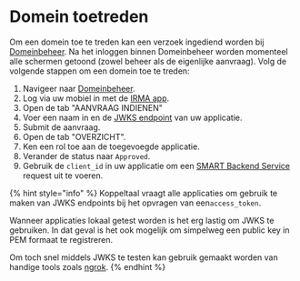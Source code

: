 # Domein toetreden

Om een domein toe te treden kan een verzoek ingediend worden bij [Domeinbeheer](https://smart-backend-services.koppeltaal.headease.nl/register). Na het inloggen binnen Domeinbeheer worden momenteel alle schermen getoond (zowel beheer als de eigenlijke  aanvraag). Volg de volgende stappen om een domein toe te treden:

1. Navigeer naar [Domeinbeheer](https://smart-backend-services.koppeltaal.headease.nl/register).
2. Log via uw mobiel in met de [IRMA app](https://irma.app).
3. Open de tab "AANVRAAG INDIENEN"
4. Voer een naam in en de [JWKS endpoint](../technische-howto/connectie-maken-met-koppeltaal/requirements/jwks-opzetten.md) van uw applicatie.
5. Submit de aanvraag.
6. Open de tab "OVERZICHT".
7. Ken een rol toe aan de toegevoegde applicatie.
8. Verander de status naar `Approved`.
9. Gebruik de `client_id` in uw applicatie om een [SMART Backend Service](../technische-howto/connectie-maken-met-koppeltaal/toegang-tot-koppeltaal.md) request uit te voeren.

{% hint style="info" %}
Koppeltaal vraagt alle applicaties om gebruik te maken van JWKS endpoints bij het opvragen van een`access_token`.&#x20;

Wanneer applicaties lokaal getest worden is het erg lastig om JWKS te gebruiken. In dat geval is het ook mogelijk om simpelweg een public key in PEM formaat te registreren.

Om toch snel middels JWKS te testen kan gebruik gemaakt worden van handige tools zoals [ngrok](https://ngrok.com).
{% endhint %}
